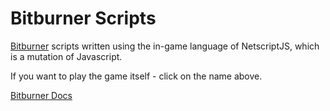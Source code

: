 # Bitburner Scripts

[Bitburner](https://danielyxie.github.io/bitburner/) scripts written using the in-game language of NetscriptJS, which is a mutation of Javascript.

If you want to play the game itself - click on the name above.

[Bitburner Docs](https://bitburner.readthedocs.io/en/latest/index.html)
